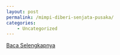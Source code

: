 ```yaml
---
layout: post
permalink: /mimpi-diberi-senjata-pusaka/
categories:
    - Uncategorized
---
```


[Baca Selengkapnya](/06)